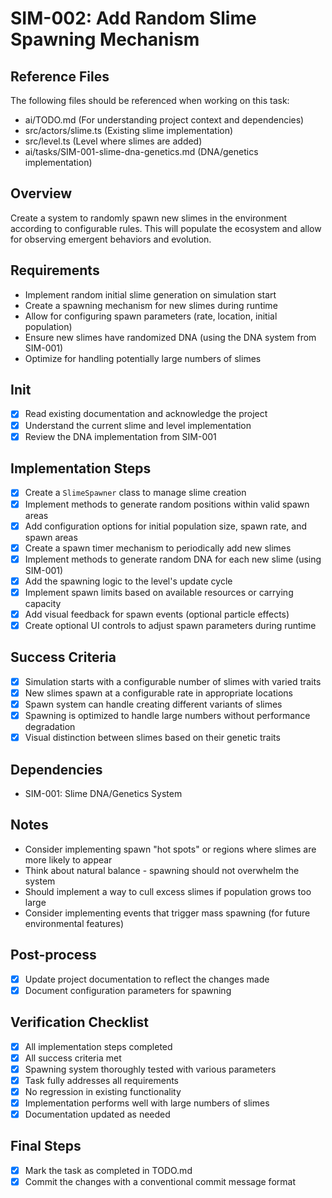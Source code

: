 # SIM-002: Add Random Slime Spawning Mechanism

## Reference Files
The following files should be referenced when working on this task:
- ai/TODO.md (For understanding project context and dependencies)
- src/actors/slime.ts (Existing slime implementation)
- src/level.ts (Level where slimes are added)
- ai/tasks/SIM-001-slime-dna-genetics.md (DNA/genetics implementation)

## Overview
Create a system to randomly spawn new slimes in the environment according to configurable rules. This will populate the ecosystem and allow for observing emergent behaviors and evolution.

## Requirements
- Implement random initial slime generation on simulation start
- Create a spawning mechanism for new slimes during runtime
- Allow for configuring spawn parameters (rate, location, initial population)
- Ensure new slimes have randomized DNA (using the DNA system from SIM-001)
- Optimize for handling potentially large numbers of slimes

## Init
- [x] Read existing documentation and acknowledge the project
- [x] Understand the current slime and level implementation
- [x] Review the DNA implementation from SIM-001

## Implementation Steps
- [x] Create a `SlimeSpawner` class to manage slime creation
- [x] Implement methods to generate random positions within valid spawn areas
- [x] Add configuration options for initial population size, spawn rate, and spawn areas
- [x] Create a spawn timer mechanism to periodically add new slimes
- [x] Implement methods to generate random DNA for each new slime (using SIM-001)
- [x] Add the spawning logic to the level's update cycle
- [x] Implement spawn limits based on available resources or carrying capacity
- [x] Add visual feedback for spawn events (optional particle effects)
- [x] Create optional UI controls to adjust spawn parameters during runtime

## Success Criteria
- [x] Simulation starts with a configurable number of slimes with varied traits
- [x] New slimes spawn at a configurable rate in appropriate locations
- [x] Spawn system can handle creating different variants of slimes
- [x] Spawning is optimized to handle large numbers without performance degradation
- [x] Visual distinction between slimes based on their genetic traits

## Dependencies
- SIM-001: Slime DNA/Genetics System

## Notes
- Consider implementing spawn "hot spots" or regions where slimes are more likely to appear
- Think about natural balance - spawning should not overwhelm the system
- Should implement a way to cull excess slimes if population grows too large
- Consider implementing events that trigger mass spawning (for future environmental features)

## Post-process
- [x] Update project documentation to reflect the changes made
- [x] Document configuration parameters for spawning

## Verification Checklist
- [x] All implementation steps completed
- [x] All success criteria met
- [x] Spawning system thoroughly tested with various parameters
- [x] Task fully addresses all requirements
- [x] No regression in existing functionality
- [x] Implementation performs well with large numbers of slimes
- [x] Documentation updated as needed

## Final Steps
- [x] Mark the task as completed in TODO.md
- [x] Commit the changes with a conventional commit message format 